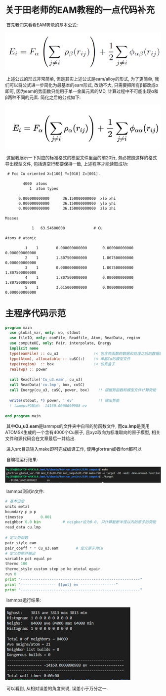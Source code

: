 # 关于田老师的EAM教程的一点代码补充

​		首先我们来看看EAM势能的基本公式:

![](./picture/EAM公式.png)

​		上述公式的形式非常简单, 但是其实上述公式是eam/alloy的形式, 为了更简单, 我们可以将公式进一步简化为最基本的eam形式, 改动不大, 只需要把所有β都改成α即可, 因为eam的势函数只能用于单一金属元素的MD, 计算过程中不可能出现α和β两种不同的元素. 简化之后的公式如下:

![](./picture/eam2.png)

​		这里我展示一下对应的标准格式的模型文件里面的前20行, 务必按照这样的格式导出模型文件, 包括连空行都要保持一致, 上述程序才能读取成功:

```
 # Fcc Cu oriented X=[100] Y=[010] Z=[001].
 
        4000  atoms
           1  atom types
 
      0.000000000000      36.150000000000  xlo xhi
      0.000000000000      36.150000000000  ylo yhi
      0.000000000000      36.150000000000  zlo zhi
 
Masses
 
            1   63.54600000             # Cu
 
Atoms # atomic
 
         1    1        0.000000000000       0.000000000000       0.000000000000
         2    1        1.807500000000       1.807500000000       0.000000000000
         3    1        0.000000000000       1.807500000000       1.807500000000
         4    1        1.807500000000       0.000000000000       1.807500000000
         5    1        3.615000000000       0.000000000000       0.000000000000
```



# 主程序代码示范

```fortran
program main
  use global_var, only: wp, stdout
  use fileIO, only: eamFile, Readfile, Atom, ReadData, region
  use computeUE, only: Pair, interpolate, Energy
  implicit none
  type(eamFile) :: cu_u3                !< 包含势函数的数据和处理之后的数据的类
  type(Atom), allocatable :: cuSC(:)    !< 单晶Cu的模型文件
  type(region)  :: box                  !< 仿真盒子
  real(wp) :: power

  call Readfile('Cu_u3.eam', cu_u3)
  call ReadData('cu.lmp', box, cuSC)
  call Energy(cu_u3, cuSC, power, box)    !! 根据势函数和模型文件计算势能

  write(stdout, *) power, ' ev'           !! 输出势能
  ! lammps的输出: -14160.0000090988 ev

end program main
```

​		其中**Cu_u3.eam**是lammps的文件夹中自带的势函数文件, 而**cu.lmp**是我用ATOMSK生成的一个含有4000个Cu原子, 且xyz取向为标准取向的原子模型, 相关文件和源代码会在文章最后一并给出.

​		进入src目录输入make即可完成编译工作, 使用gfortran或者ifort都可以

​		自编程运行结果:

![](./picture/result.png)

​		lammps测试in文件:

```python
# 基本设定
units metal
boundary p p p
timestep        0.001
neighbor 0.0 bin          # neigbor设为0.0, 只计算截断半径以内的原子的势能
read_data cu.lmp 

# 定义势函数
pair_style eam
pair_coeff * * Cu_u3.eam        # 定义原子为Cu
# 定义势能并输出
variable pot equal pe
thermo 100
thermo_style custom step pe ke etotal epair
run 0
print "------------------------------------------------------" 
print "---------------- ${pot} ev ----------------" 
print "------------------------------------------------------"
```

​		lammps运行结果:

![](./picture/lammps.png)

​		可以看到, 从相对误差的角度来说, 误差小于万分之一.



